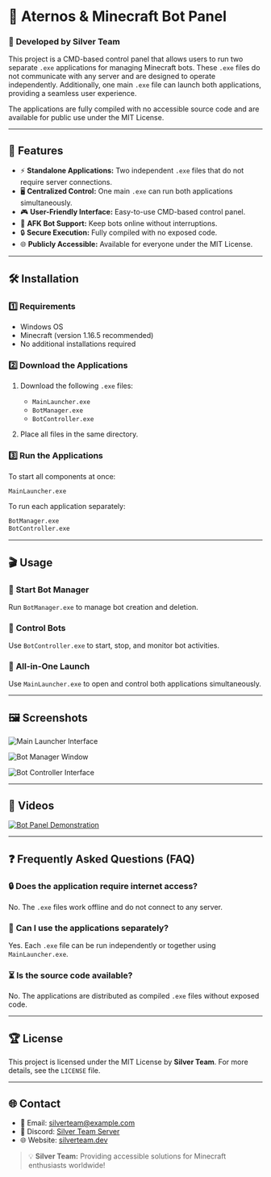 # 🌟 Aternos & Minecraft Bot Panel

### 🚀 **Developed by Silver Team**

This project is a CMD-based control panel that allows users to run two separate `.exe` applications for managing Minecraft bots. These `.exe` files do not communicate with any server and are designed to operate independently. Additionally, one main `.exe` file can launch both applications, providing a seamless user experience.

The applications are fully compiled with no accessible source code and are available for public use under the MIT License.

---

## 📂 Features

- ⚡ **Standalone Applications:** Two independent `.exe` files that do not require server connections.
- 🖥️ **Centralized Control:** One main `.exe` can run both applications simultaneously.
- 🎮 **User-Friendly Interface:** Easy-to-use CMD-based control panel.
- 🤖 **AFK Bot Support:** Keep bots online without interruptions.
- 🔒 **Secure Execution:** Fully compiled with no exposed code.
- 🌐 **Publicly Accessible:** Available for everyone under the MIT License.

---

## 🛠️ Installation

### 1️⃣ **Requirements**

- Windows OS
- Minecraft (version 1.16.5 recommended)
- No additional installations required

### 2️⃣ **Download the Applications**

1. Download the following `.exe` files:
   - `MainLauncher.exe`
   - `BotManager.exe`
   - `BotController.exe`

2. Place all files in the same directory.

### 3️⃣ **Run the Applications**

To start all components at once:
```bash
MainLauncher.exe
```

To run each application separately:
```bash
BotManager.exe
BotController.exe
```

---

## 🎬 Usage

### 🔑 **Start Bot Manager**
Run `BotManager.exe` to manage bot creation and deletion.

### 🔌 **Control Bots**
Use `BotController.exe` to start, stop, and monitor bot activities.

### 💾 **All-in-One Launch**
Use `MainLauncher.exe` to open and control both applications simultaneously.

---

## 🖼️ Screenshots

![Main Launcher Interface](assets/main-launcher.png)

![Bot Manager Window](assets/bot-manager.png)

![Bot Controller Interface](assets/bot-controller.png)

---

## 🎥 Videos

[![Bot Panel Demonstration](https://img.youtube.com/vi/VIDEO_ID/0.jpg)](https://www.youtube.com/watch?v=VIDEO_ID "Bot Panel Demonstration")

---

## ❓ Frequently Asked Questions (FAQ)

### 🔒 **Does the application require internet access?**
No. The `.exe` files work offline and do not connect to any server.

### 🏃 **Can I use the applications separately?**
Yes. Each `.exe` file can be run independently or together using `MainLauncher.exe`.

### ⏳ **Is the source code available?**
No. The applications are distributed as compiled `.exe` files without exposed code.

---

## 🏆 License

This project is licensed under the MIT License by **Silver Team**. For more details, see the `LICENSE` file.

---

## 🌐 Contact

- 📧 Email: silverteam@example.com
- 💬 Discord: [Silver Team Server](https://discord.gg/silverteam)
- 🌐 Website: [silverteam.dev](https://silverteam.dev)

> 💡 **Silver Team:** Providing accessible solutions for Minecraft enthusiasts worldwide!


